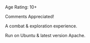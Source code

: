 Age Rating: 10+

Comments Appreciated!

A combat & exploration experience.

Run on Ubuntu & latest version Apache.
